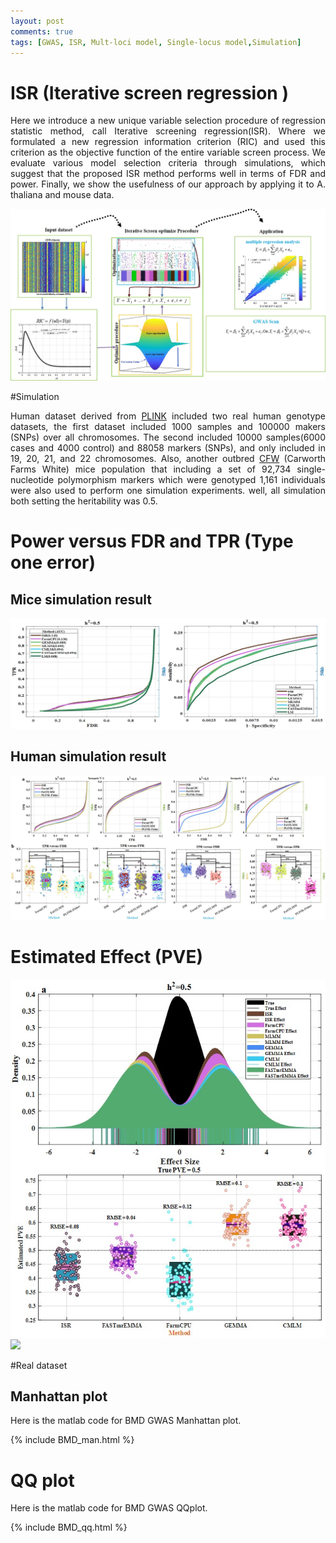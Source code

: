 ```yaml
---
layout: post
comments: true
tags: [GWAS, ISR, Mult-loci model, Single-locus model,Simulation]
---
```


# ISR (Iterative screen regression )

<p style="text-align:justify">Here we introduce a new unique variable selection procedure of regression statistic method, call Iterative screening regression(ISR). Where we formulated a new regression information criterion (RIC) and used this criterion as the objective function of the entire variable screen process. We evaluate various model selection criteria through simulations, which suggest that the proposed ISR method performs well in terms of FDR and power. Finally, we show the usefulness of our approach by applying it to A. thaliana and mouse data.</p>

<a>
<img src="images/Blog/GWAS/ISRGWAS.jpg">
</a>

#Simulation

<p style="text-align:justify">Human dataset derived from <a href="http://gigadb.org/dataset/view/id/100094/" target="_blank">PLINK</a> included two real human genotype datasets, the first dataset included  1000 samples and 100000 makers (SNPs) over all chromosomes. The second included 10000 samples(6000 cases and 4000 control) and 88058 markers (SNPs), and only included in 19, 20, 21, and 22 chromosomes. Also, another outbred <a href="https://datadryad.org/resource/doi:10.5061/dryad.2rs41" target="_blank"> CFW</a> (Carworth Farms White) mice population that including a set of 92,734 single-nucleotide polymorphism markers which were genotyped 1,161 individuals were also used to perform one simulation experiments. well, all simulation both setting the heritability was 0.5.

# Power versus FDR and TPR (Type one error)

## Mice simulation result

<a>
<img src="images/Blog/GWAS/micepower.jpg">
</a>

## Human simulation result

<a>
<img src="images/Blog/GWAS/humanpower.jpg">
</a>

# Estimated Effect (PVE)

<a>
<img src="images/Blog/GWAS/MICEPVE.jpg">
</a>

<a>
<img src="images/Blog/GWAS/HUAMNPVE.jpg">
</a>

#Real dataset

## Manhattan plot

Here is the matlab code for BMD GWAS Manhattan plot.

{% include BMD_man.html %}

# QQ plot

Here is the matlab code for BMD GWAS QQplot.

<!--div align="center"><img src="{{ "/images/Blog/.jpg" | prepend: site.baseurl }}"></div-->

{% include BMD_qq.html %}
